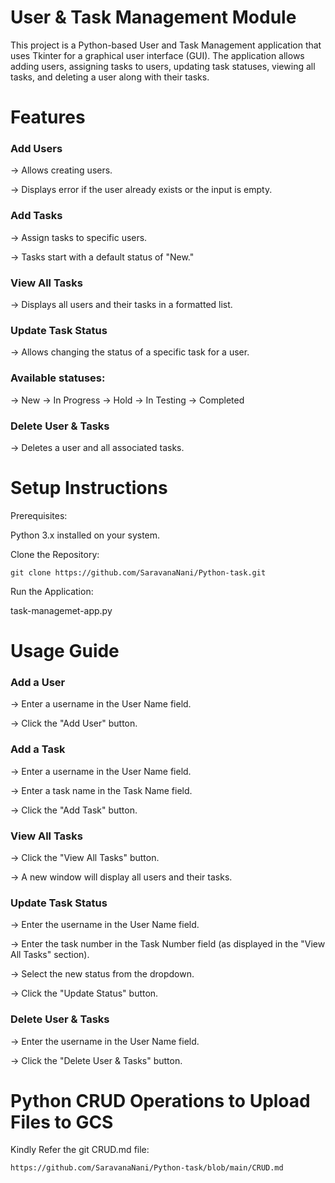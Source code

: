 # User & Task Management Module

This project is a Python-based User and Task Management application that uses Tkinter for a graphical user interface (GUI). The application allows adding users, assigning tasks to users, updating task statuses, viewing all tasks, and deleting a user along with their tasks.

# Features

### Add Users

-> Allows creating users.

-> Displays error if the user already exists or the input is empty.

### Add Tasks

-> Assign tasks to specific users.

-> Tasks start with a default status of "New."

### View All Tasks

-> Displays all users and their tasks in a formatted list.

### Update Task Status

-> Allows changing the status of a specific task for a user.

### Available statuses:

-> New
-> In Progress
-> Hold
-> In Testing
-> Completed

### Delete User & Tasks

-> Deletes a user and all associated tasks.

# Setup Instructions

Prerequisites:

Python 3.x installed on your system.

Clone the Repository:
```
git clone https://github.com/SaravanaNani/Python-task.git
```

Run the Application:

task-managemet-app.py

# Usage Guide

### Add a User

-> Enter a username in the User Name field.

-> Click the "Add User" button.

### Add a Task

-> Enter a username in the User Name field.

-> Enter a task name in the Task Name field.

-> Click the "Add Task" button.

### View All Tasks

-> Click the "View All Tasks" button.

-> A new window will display all users and their tasks.

### Update Task Status

-> Enter the username in the User Name field.

-> Enter the task number in the Task Number field (as displayed in the "View All Tasks" section).

-> Select the new status from the dropdown.

-> Click the "Update Status" button.

### Delete User & Tasks

-> Enter the username in the User Name field.

-> Click the "Delete User & Tasks" button.

# Python CRUD Operations to Upload Files to GCS

Kindly Refer the  git CRUD.md file:
```
https://github.com/SaravanaNani/Python-task/blob/main/CRUD.md
``` 
